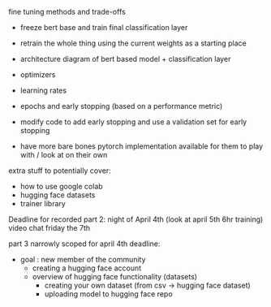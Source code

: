 fine tuning methods and trade-offs
- freeze bert base and train final classification layer
- retrain the whole thing using the current weights as a starting place
- architecture diagram of bert based model + classification layer
- optimizers
- learning rates
- epochs and early stopping (based on a performance metric)
- modify code to add early stopping and use a validation set for early stopping

- have more bare bones pytorch implementation available for them to play with / look at on their own


extra stuff to potentially cover:
- how to use google colab
- hugging face datasets
- trainer library


Deadline for recorded part 2: night of April 4th (look at april 5th 6hr training)
video chat friday the 7th

part 3 narrowly scoped for april 4th deadline:
- goal : new member of the community
    - creating a hugging face account
    - overview of hugging face functionality (datasets)
        - creating your own dataset (from csv -> hugging face dataset)
        - uploading model to hugging face repo
